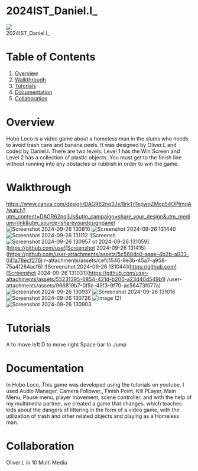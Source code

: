 # 2024IST_Daniel.I_
<img src="https://user-images.githubusercontent.com/45159366/97361059-45151700-185c-11eb-9d12-dae51c79eb8a.png">
  <br />
 2024IST_Daniel.I_
</h1>


# Table of Contents


1. [Overview](https://github.com/TempeHS/2024IST_Daniel.I_?tab=readme-ov-file#overview)
2. [Walkthrough](https://github.com/TempeHS/2024IST_Daniel.I_?tab=readme-ov-file#walkthrough)
3. [Tutorials](https://github.com/TempeHS/2024IST_Daniel.I_?tab=readme-ov-file#tutorials)
4. [Documentation](https://github.com/TempeHS/2024IST_Daniel.I_?tab=readme-ov-file#documentation)
5. [Collaboration](https://github.com/TempeHS/2024IST_Daniel.I_?tab=readme-ov-file#collaboration)


# Overview


Hobo Loco is a video game about a homeless man in the slums who needs to avoid trash cans and banana peels. It was designed by Oliver.L and coded by Daniel.I. There are two levels: Level 1 has the Win Screen and Level 2 has a collection of plastic objects. You must get to the finish line without running into any obstacles or rubbish in order to win the game.




# Walkthrough


https://www.canva.com/design/DAGR62nq3Js/8rkTrTepwnZMcp54OPtmqA/watch?utm_content=DAGR62nq3Js&utm_campaign=share_your_design&utm_medium=link&utm_source=shareyourdesignpanel
![Screenshot 2024-09-26 130810](https://github.com/user-attachments/assets/4738a8f7-fa07-4b3b-a68a-a97d9ee6e805)
![Screenshot 2024-09-26 131440](https://github.com/user-attachments/assets/25f2fb93-c279-48fa-b931-13e4b3dfb35f)
![Screenshot 2024-09-26 131112](https://github.com/user-attachments/assets/50753cf8-1af3-49fe-8ed6-0b15d8daaa7d)
![Screensh![Screenshot 2024-09-26 130957](https://github.com/user-attachments/assets/ee29f66c-d241-4be2-82ec-d95f6c36c0d8)
ot 2024-09-26 131059](https://github.com/use![Screenshot 2024-09-26 131415](https://github.com/user-attachments/assets/5c568dc0-aaae-4b2b-a933-041a78ecf276)
r-attachments/assets/cefc1546-9e3b-45a7-a958-75a4f264acf6)
![Screenshot 2024-09-26 131044](https://github.com![Screenshot 2024-09-26 131031](https://github.com/user-attachments/assets/55231395-6854-421d-b200-a23d40d549b1)
/user-attachments/assets/966819b7-0f5e-45f3-9f70-ac56473f077a)
![Screenshot 2024-09-26 130937](https://github.com/user-attachments/assets/017a5c02-5f1c-4adc-a983-8fb51a1f3d40)
![Screenshot 2024-09-26 131016](https://github.com/user-attachments/assets/493cbbc2-700c-49c2-a271-f0a995796c83)
![Screenshot 2024-09-26 130726](https://github.com/user-attachments/assets/f2e4e9c4-f3d1-42bb-8447-51ab3a2a9f18)
![image (2)](https://github.com/user-attachments/assets/92bc52de-3dd3-47f5-a895-add6be0254c1)
![Screenshot 2024-09-26 130903](https://github.com/user-attachments/assets/8476e565-9697-4e8f-a5ea-fcfa7e4081fd)


# Tutorials


A to move left
D to move right
Space bar to Jump


# Documentation


In Hobo Loco, This game was developed using the tutorials on youtube. I used Audio Manager, Camera Follower,, Finish Point, Kill PLayer, Main Menu, Pause menu, player movement, scene controller, and with the help of my multimedia partner, we created a game that changes, which teaches kids about the dangers of littering in the form of a video game, with the utilization of trash and other related objects and playing as a Homeless man.


# Collaboration


Oliver.L in 10 Multi Media
